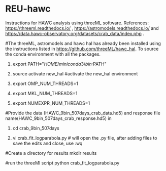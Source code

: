 # REU-hawc
Instructions for HAWC analysis using threeML software. References:  https://threeml.readthedocs.io/ , https://astromodels.readthedocs.io/ and https://data.hawc-observatory.org/datasets/crab_data/index.php .

#The threeML, astromodels and hawc hal has already been installed using the instructions listed in https://github.com/threeML/hawc_hal. To source the conda environment with all the packages.

1) export PATH="$HOME/miniconda3/bin:$PATH"

2) source activate new_hal #activate the new_hal environment

3) export OMP_NUM_THREADS=1

4) export MKL_NUM_THREADS=1

5) export NUMEXPR_NUM_THREADS=1

#Provide the data (HAWC_9bin_507days_crab_data.hd5) and response file name(HAWC_9bin_507days_crab_response.hd5) in

1) cd crab_9bin_507days

2) vi crab_fit_logparabola.py   # will open the .py file, after adding files to save the edits and close, use :wq

#Create a directory for results
mkdir results

#run the threeMl script
python crab_fit_logparabola.py
